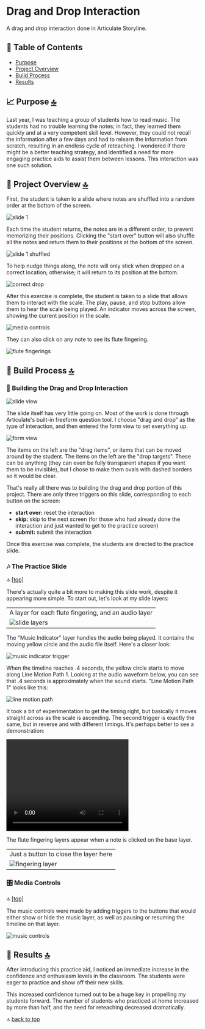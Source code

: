 # Drag and Drop Interaction

A drag and drop interaction done in Articulate Storyline.

## :bookmark_tabs: Table of Contents

- [Purpose](#chartwithupwardstrend-purpose-top)
- [Project Overview](#magright-project-overview-top)
- [Build Process](#triangularruler-build-process-top)
- [Results](#partyingface-results-top)

## :chart_with_upwards_trend: Purpose [:top:](#bookmarktabs-table-of-contents) 

Last year, I was teaching a group of students how to read music. The students had no trouble learning the notes; in fact, they learned them quickly and at a very competent skill level. However, they could not recall the information after a few days and had to relearn the information from scratch, resulting in an endless cycle of reteaching. I wondered if there might be a better teaching strategy, and identified a need for more engaging practice aids to assist them between lessons. This interaction was one such solution.

## :mag_right: Project Overview [:top:](#bookmarktabs-table-of-contents) 

First, the student is taken to a slide where notes are shuffled into a random order at the bottom of the screen.

![slide 1](https://github.com/souperstition/Gmajor-Scale-Drag-and-Drop-Interaction/blob/master/img/slide1.png?raw=true)

Each time the student returns, the notes are in a different order, to prevent memorizing their positions. Clicking the "start over" button will also shuffle all the notes and return them to their positions at the bottom of the screen.

![slide 1 shuffled](https://github.com/souperstition/Gmajor-Scale-Drag-and-Drop-Interaction/blob/master/img/slide1-shuffled.png?raw=true)

To help nudge things along, the note will only stick when dropped on a correct location; otherwise; it will return to its position at the bottom.

![correct drop](https://github.com/souperstition/Gmajor-Scale-Drag-and-Drop-Interaction/blob/master/img/correct-drop.gif?raw=true)

After this exercise is complete, the student is taken to a slide that allows them to interact with the scale. The play, pause, and stop buttons allow them to hear the scale being played. An indicator moves across the screen, showing the current position in the scale. 

![media controls](https://github.com/souperstition/Gmajor-Scale-Drag-and-Drop-Interaction/blob/master/img/media-controls.gif?raw=true)

They can also click on any note to see its flute fingering.

![flute fingerings](https://github.com/souperstition/Gmajor-Scale-Drag-and-Drop-Interaction/blob/master/img/flute-fingerings.gif?raw=true)

## :triangular_ruler: Build Process [:top:](#bookmarktabs-table-of-contents) 

### :wrench: Building the Drag and Drop Interaction

![slide view](https://github.com/souperstition/Gmajor-Scale-Drag-and-Drop-Interaction/blob/master/img/slide-view.png?raw=true)

The slide itself has very little going on. Most of the work is done through Articulate's built-in freeform question tool. I choose "drag and drop" as the type of interaction, and then entered the form view to set everything up.

![form view](https://github.com/souperstition/Gmajor-Scale-Drag-and-Drop-Interaction/blob/master/img/form-view.png?raw=true)

The items on the left are the "drag items", or items that can be moved around by the student. The items on the left are the "drop targets". These can be anything (they can even be fully transparent shapes if you want them to be invisible), but I chose to make them ovals with dashed borders so it would be clear.

That's really all there was to building the drag and drop portion of this project. There are only three triggers on this slide, corresponding to each button on the screen:

- **start over:** reset the interaction
- **skip:** skip to the next screen (for those who had already done the interaction and just wanted to get to the practice screen)
- **submit:** submit the interaction

Once this exercise was complete, the students are directed to the practice slide.

### :notes: The Practice Slide 

:top: [[top]](#bookmarktabs-table-of-contents)

There's actually quite a bit more to making this slide work, despite it appearing more simple. To start out, let's look at my slide layers:

| |
| --- |
| A layer for each flute fingering, and an audio layer |
| ![slide layers](https://github.com/souperstition/Gmajor-Scale-Drag-and-Drop-Interaction/blob/master/img/slide-layers.png?raw=true) |

The "Music Indicator" layer handles the audio being played. It contains the moving yellow circle and the audio file itself. Here's a closer look:

![music indicator trigger](https://github.com/souperstition/Gmajor-Scale-Drag-and-Drop-Interaction/blob/master/img/music-indicator-trigger.png?raw=true)

When the timeline reaches .4 seconds, the yellow circle starts to move along Line Motion Path 1. Looking at the audio waveform below, you can see that .4 seconds is approximately when the sound starts. "Line Motion Path 1" looks like this:

![line motion path](https://github.com/souperstition/Gmajor-Scale-Drag-and-Drop-Interaction/blob/master/img/motion-path.png?raw=true)

It took a bit of experimentation to get the timing right, but basically it moves straight across as the scale is ascending. The second trigger is exactly the same, but in reverse and with different timings. It's perhaps better to see a demonstration:

<video width="320" height="240" controls>
  <source src="https://github.com/souperstition/Gmajor-Scale-Drag-and-Drop-Interaction/blob/master/img/music-indicator-demo.mp4?raw=true" type="video/mp4">
Your browser does not support the video tag.
</video>

The flute fingering layers appear when a note is clicked on the base layer. 

| |
| --- |
| Just a button to close the layer here |
| ![fingering layer](https://github.com/souperstition/Gmajor-Scale-Drag-and-Drop-Interaction/blob/master/img/fingering-layer.png?raw=true) |

### :control_knobs: Media Controls

:top: [[top]](#bookmarktabs-table-of-contents)

The music controls were made by adding triggers to the buttons that would either show or hide the music layer, as well as pausing or resuming the timeline on that layer.

![music controls](https://github.com/souperstition/Gmajor-Scale-Drag-and-Drop-Interaction/blob/master/img/music-controls.png?raw=true)

## :partying_face: Results [:top:](#bookmarktabs-table-of-contents)

After introducing this practice aid, I noticed an immediate increase in the confidence and enthusiasm levels in the classroom. The students were eager to practice and show off their new skills. 

This increased confidence turned out to be a huge key in propelling my students forward. The number of students who practiced at home increased by more than half, and the need for reteaching decreased dramatically.

:top: [back to top](#bookmarktabs-table-of-contents)